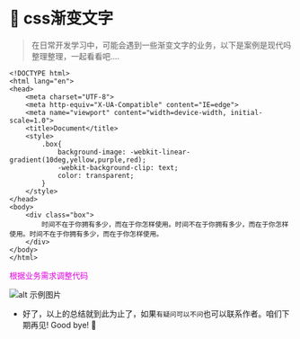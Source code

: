 # :rowboat: css渐变文字



>在日常开发学习中，可能会遇到一些渐变文字的业务，以下是案例是现代吗整理整理，一起看看吧....



```
<!DOCTYPE html>
<html lang="en">
<head>
    <meta charset="UTF-8">
    <meta http-equiv="X-UA-Compatible" content="IE=edge">
    <meta name="viewport" content="width=device-width, initial-scale=1.0">
    <title>Document</title>
    <style>
        .box{
            background-image: -webkit-linear-gradient(10deg,yellow,purple,red);
            -webkit-background-clip: text;
            color: transparent;
        }
    </style>
</head>
<body>
    <div class="box">
        时间不在于你拥有多少，而在于你怎样使用。时间不在于你拥有多少，而在于你怎样使用。时间不在于你拥有多少，而在于你怎样使用。
    </div>
</body>
</html>

```

<font color="#dd00dd">根据业务需求调整代码</font><br />


![alt 示例图片](/img/study/css/css渐变文字/demo.jpg)




* 好了，以上的总结就到此为止了，如果`有疑问可以不问`也可以联系作者。咱们下期再见! Good bye! 🌸